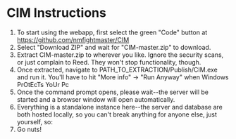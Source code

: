 # CIM Instructions
1. To start using the webapp, first select the green "Code" button at https://github.com/nmfightmaster/CIM
2. Select "Download ZIP" and wait for "CIM-master.zip" to download.
3. Extract CIM-master.zip to wherever you like. Ignore the security scans, or just complain to Reed. They won't stop functionality, though.
4. Once extracted, navigate to PATH_TO_EXTRACTION/Publish/CIM.exe and run it. You'll have to hit "More info" -> "Run Anyway" when Windows PrOtEcTs YoUr Pc
5. Once the command prompt opens, please wait--the server will be started and a browser window will open automatically.
6. Everything is a standalone instance here--the server and database are both hosted locally, so you can't break anything for anyone else, just yourself, so: 
7. Go nuts!
